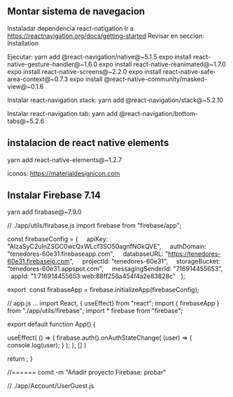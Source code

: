 ## Montar sistema de navegacion

Instaladar dependencia react-natigation
Ir a https://reactnavigation.org/docs/getting-started
Revisar en seccion: Installation

Ejecutar:
yarn add @react-navigation/native@~5.1.5
expo install react-native-gesture-handler@~1.6.0
expo install react-native-reanimated@~1.7.0
expo install react-native-screens@~2.2.0
expo install react-native-safe-area-context@~0.7.3
expo install @react-native-community/masked-view@~0.1.6

Instalar react-navigation stack:
yarn add @react-navigation/stack@~5.2.10

Instalar react-navigation tab:
yarn add @react-navigation/bottom-tabs@~5.2.6

## instalacion de react native elements

yarn add react-native-elements@~1.2.7

iconos:
https://materialdesignicon.com

## Instalar Firebase 7.14
 yarn add firabase@~7.9.0

// ./app/utils/firabase.js
 import firebase from "firebase/app";
 
const firebaseConfig = {
    apiKey: "AIzaSyC2uInZSGC0wcQxWLcf3SO50agnfNGkQVE",
    authDomain: "tenedores-60e31.firebaseapp.com",
    databaseURL: "https://tenedores-60e31.firebaseio.com",
    projectId: "tenedores-60e31",
    storageBucket: "tenedores-60e31.appspot.com",
    messagingSenderId: "716914455653",
    appId: "1:716914455653:web:88ff256a454f4a2e83828c"
  };

 export  const firabaseApp =  firebase.initializeApp(firebaseConfig);

// app.js
…
 import React, { useEffect} from "react";
 import  { firebaseApp } from "./app/utils/firebase";
 import * firebase from "firebase";

 export default function App() {
 
useEffect( () => {
  firabase.auth().onAuthStateChange( (user) => {
  console.log(user);
} );
}, [] )

 return <Navigation />;
}

//====== comit -m "Añadir proyecto Firebase: probar"

// ./app/Account/UserGuest.js


